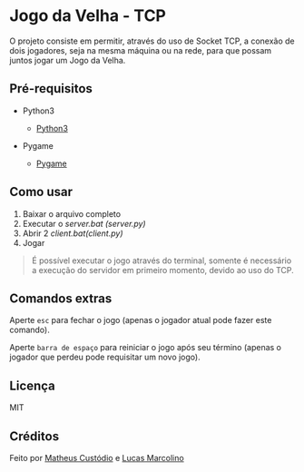 # Jogo da Velha - TCP

O projeto consiste em permitir, através do uso de Socket TCP, a conexão de dois jogadores, seja na mesma máquina ou na rede, para que possam juntos jogar um Jogo da Velha.

## Pré-requisitos

- Python3

	- [Python3](https://www.python.org/downloads/)

- Pygame

	- [Pygame](https://www.pygame.org/wiki/GettingStarted)


## Como usar

1. Baixar o arquivo completo
2. Executar o *server.bat (server.py)*
3. Abrir 2 *client.bat(client.py)*
4. Jogar

> É possível executar o jogo através do terminal, somente é necessário a execução do servidor em primeiro momento, devido ao uso do TCP.

## Comandos extras

Aperte `esc` para fechar o jogo (apenas o jogador atual pode fazer este comando).



Aperte `barra de espaço` para reiniciar o jogo após seu término (apenas o jogador que perdeu pode requisitar um novo jogo).

## Licença

MIT

## Créditos

Feito por [Matheus Custódio](https://github.com/Matheus-C) e [Lucas Marcolino](https://github.com/marcolinolucas/)
